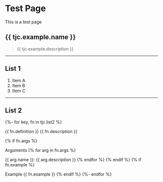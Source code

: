 # Test Page

This is a test page

## {{ tjc.example.name }}
> {{ tjc.example.description }}

---
## List 1
1. Item A
2. Item B
3. Item C

---
## List 2

{%- for key, fn in tjc.list2 %}

{{ fn.definition }}
{{ fn.description }}

{% if fn.args %}

Arguments
{% for arg in fn.args %}

{{ arg.name }}: {{ arg.description }} {% endfor %} {% endif %}
{% if fn.example %}

Example
{{ fn.example }}
{% endif %} {%- endfor %}
